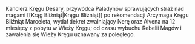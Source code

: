 Kanclerz Kręgu Desary, przywódca Paladynów sprawujących straż nad magami [[Krąg Bliźniąt|Kręgu Bliźniąt]] po rekomendacji Arcymaga Kręgu Bliźniąt Marceleta, wydał dekret zwalniający Nerę oraz Alvena na 12 miesięcy z pobytu w Wieży Kręgu; od czasu wybuchu Rebelii Magów i zawalenia się Wieży Kręgu uznawany za poległego.